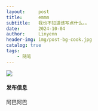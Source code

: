 ```yaml
---
layout:     post
title:      emmm
subtitle:   我也不知道该写点什么。。
date:       2024-10-04
author:     Linyenn
header-img: img/post-bg-cook.jpg
catalog: true
tags:
    - 随笔
---
```


![]({{site.baseurl}}/img/logo.png)

#### 发布信息

阿巴阿巴
